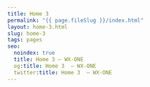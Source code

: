 ```yaml
---
title: Home 3
permalink: "{{ page.fileSlug }}/index.html"
layout: home-3.html
slug: home-3
tags: pages
seo:
  noindex: true
  title: Home 3 — WX-ONE
  og:title: Home 3  — WX-ONE
  twitter:title: Home 3  — WX-ONE
---
```

